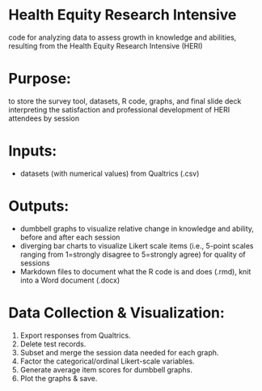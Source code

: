 # Health Equity Research Intensive
code for analyzing data to assess growth in knowledge and abilities, resulting from the Health Equity Research Intensive (HERI)

# Purpose:
to store the survey tool, datasets, R code, graphs, and final slide deck interpreting the satisfaction and professional development of HERI attendees by session

# Inputs:
+ datasets (with numerical values) from Qualtrics (.csv)
  
# Outputs:
+ dumbbell graphs to visualize relative change in knowledge and ability, before and after each session
+	diverging bar charts to visualize Likert scale items (i.e., 5-point scales ranging from 1=strongly disagree to 5=strongly agree) for quality of sessions
+	Markdown files to document what the R code is and does (.rmd), knit into a Word document (.docx)

# Data Collection & Visualization:
1. Export responses from Qualtrics.
2. Delete test records.
3. Subset and merge the session data needed for each graph.
4. Factor the categorical/ordinal Likert-scale variables.
5. Generate average item scores for dumbbell graphs.
6. Plot the graphs & save.
